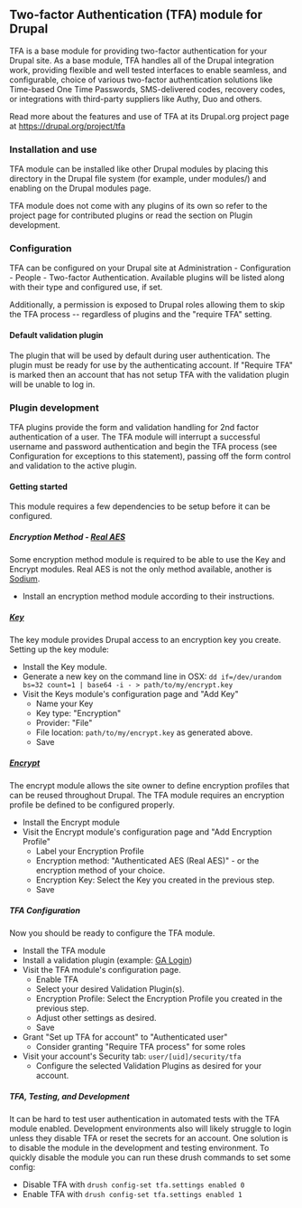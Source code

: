 ## Two-factor Authentication (TFA) module for Drupal

TFA is a base module for providing two-factor authentication for your Drupal
site. As a base module, TFA handles all of the Drupal integration work,
providing flexible and well tested interfaces to enable seamless, and
configurable, choice of various two-factor authentication solutions like
Time-based One Time Passwords, SMS-delivered codes, recovery codes, or
integrations with third-party suppliers like Authy, Duo and others.

Read more about the features and use of TFA at its Drupal.org project page at
https://drupal.org/project/tfa

### Installation and use

TFA module can be installed like other Drupal modules by placing this directory
in the Drupal file system (for example, under modules/) and enabling on
the Drupal modules page.

TFA module does not come with any plugins of its own so refer to the project
page for contributed plugins or read the section on Plugin development.

### Configuration

TFA can be configured on your Drupal site at Administration - Configuration -
People - Two-factor Authentication. Available plugins will be listed along with
their type and configured use, if set.

Additionally, a permission is exposed to Drupal roles allowing them to skip the
TFA process -- regardless of plugins and the "require TFA" setting.

#### Default validation plugin

The plugin that will be used by default during user authentication. The plugin
must be ready for use by the authenticating account. If "Require TFA" is marked
then an account that has not setup TFA with the validation plugin will be unable
to log in.

### Plugin development

TFA plugins provide the form and validation handling for 2nd factor
authentication of a user. The TFA module will interrupt a successful username
and password authentication and begin the TFA process (see Configuration for
exceptions to this statement), passing off the form control and validation to
the active plugin.

#### Getting started

This module requires a few dependencies to be setup before it can be configured.

##### Encryption Method - [Real AES](https://www.drupal.org/project/real_aes)

Some encryption method module is required to be able to use the Key and Encrypt
modules. Real AES is not the only method available, another is [Sodium](https://www.drupal.org/project/sodium).

* Install an encryption method module according to their instructions.

##### [Key](https://www.drupal.org/project/key)

The key module provides Drupal access to an encryption key you create. Setting
up the key module:

* Install the Key module.
* Generate a new key on the command line in OSX:
    `dd if=/dev/urandom bs=32 count=1 | base64 -i - > path/to/my/encrypt.key`
* Visit the Keys module's configuration page and "Add Key"
    * Name your Key
    * Key type: "Encryption"
    * Provider: "File"
    * File location: `path/to/my/encrypt.key` as generated above.
    * Save

##### [Encrypt](https://www.drupal.org/project/encrypt)

The encrypt module allows the site owner to define encryption profiles that
can be reused throughout Drupal. The TFA module requires an encryption profile
be defined to be configured properly.

* Install the Encrypt module
* Visit the Encrypt module's configuration page and "Add Encryption Profile"
    * Label your Encryption Profile
    * Encryption method: "Authenticated AES (Real AES)" - or the encryption method
    of your choice.
    * Encryption Key: Select the Key you created in the previous step.
    * Save

##### TFA Configuration

Now you should be ready to configure the TFA module.

* Install the TFA module
* Install a validation plugin (example: [GA Login](https://www.drupal.org/project/ga_login))
* Visit the TFA module's configuration page.
    * Enable TFA
    * Select your desired Validation Plugin(s).
    * Encryption Profile: Select the Encryption Profile you created in the
     previous step.
    * Adjust other settings as desired.
    * Save
* Grant "Set up TFA for account" to "Authenticated user"
    * Consider granting "Require TFA process" for some roles
* Visit your account's Security tab: `user/[uid]/security/tfa`
    * Configure the selected Validation Plugins as desired for your account.

##### TFA, Testing, and Development

It can be hard to test user authentication in automated tests with the TFA
module enabled. Development environments also will likely struggle to login
unless they disable TFA or reset the secrets for an account. One solution is
to disable the module in the development and testing environment. To quickly
disable the module you can run these drush commands to set some config:

* Disable TFA with `drush config-set tfa.settings enabled 0`
* Enable TFA with `drush config-set tfa.settings enabled 1`
